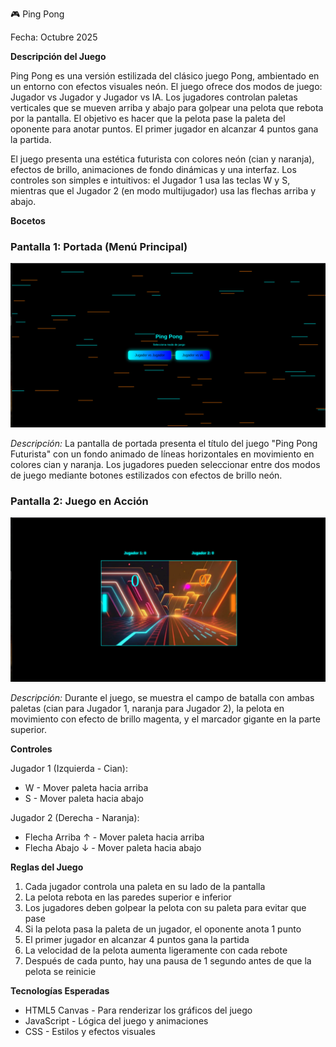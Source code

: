 🎮 Ping Pong

Fecha: Octubre 2025


**Descripción del Juego**

Ping Pong es una versión estilizada del clásico juego Pong, ambientado en un entorno con efectos visuales neón. El juego ofrece dos modos de juego: Jugador vs Jugador y Jugador vs IA. Los jugadores controlan paletas verticales que se mueven arriba y abajo para golpear una pelota que rebota por la pantalla. El objetivo es hacer que la pelota pase la paleta del oponente para anotar puntos. El primer jugador en alcanzar 4 puntos gana la partida.

El juego presenta una estética futurista con colores neón (cian y naranja), efectos de brillo, animaciones de fondo dinámicas y una interfaz. Los controles son simples e intuitivos: el Jugador 1 usa las teclas W y S, mientras que el Jugador 2 (en modo multijugador) usa las flechas arriba y abajo.

**Bocetos**

###  Pantalla 1: Portada (Menú Principal)
![Pantalla de Portada](GAME1.png)

*Descripción:* La pantalla de portada presenta el título del juego "Ping Pong Futurista" con un fondo animado de líneas horizontales en movimiento en colores cian y naranja. Los jugadores pueden seleccionar entre dos modos de juego mediante botones estilizados con efectos de brillo neón.


### Pantalla 2: Juego en Acción
![Pantalla de Juego](GAME2.png)

*Descripción:* Durante el juego, se muestra el campo de batalla con ambas paletas (cian para Jugador 1, naranja para Jugador 2), la pelota en movimiento con efecto de brillo magenta, y el marcador gigante en la parte superior.

**Controles**

Jugador 1 (Izquierda - Cian):
- W - Mover paleta hacia arriba
- S - Mover paleta hacia abajo

Jugador 2 (Derecha - Naranja):
- Flecha Arriba ↑ - Mover paleta hacia arriba
- Flecha Abajo ↓ - Mover paleta hacia abajo



**Reglas del Juego**

1. Cada jugador controla una paleta en su lado de la pantalla
2. La pelota rebota en las paredes superior e inferior
3. Los jugadores deben golpear la pelota con su paleta para evitar que pase
4. Si la pelota pasa la paleta de un jugador, el oponente anota 1 punto
5. El primer jugador en alcanzar 4 puntos gana la partida
6. La velocidad de la pelota aumenta ligeramente con cada rebote
7. Después de cada punto, hay una pausa de 1 segundo antes de que la pelota se reinicie


**Tecnologías Esperadas**

- HTML5 Canvas - Para renderizar los gráficos del juego
- JavaScript - Lógica del juego y animaciones
- CSS - Estilos y efectos visuales


